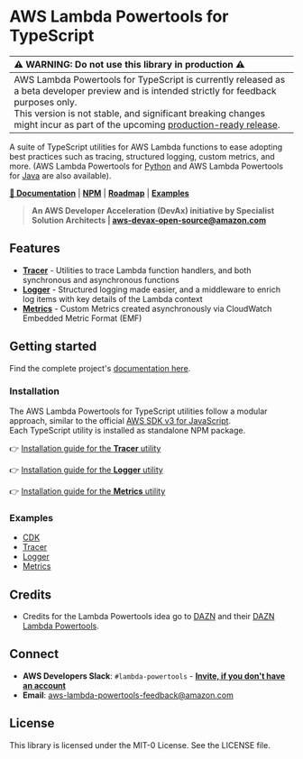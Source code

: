 # AWS Lambda Powertools for TypeScript

| ⚠️ **WARNING: Do not use this library in production** ⚠️                                                                                                                                                                                                                                                                                                                                             |
|:-----------------------------------------------------------------------------------------------------------------------------------------------------------------------------------------------------------------------------------------------------------------------------------------------------------------------------------------------------------------------------------------------------|
| AWS Lambda Powertools for TypeScript is currently released as a beta developer preview and is intended strictly for feedback purposes only.  <br/>This version is not stable, and significant breaking changes might incur as part of the upcoming [production-ready release](https://github.com/awslabs/aws-lambda-powertools-typescript/milestone/2).                                              |_

A suite of TypeScript utilities for AWS Lambda functions to ease adopting best practices such as tracing, structured logging, custom metrics, and more. (AWS Lambda Powertools for [Python](https://github.com/awslabs/aws-lambda-powertools-python) and  AWS Lambda Powertools for [Java](https://github.com/awslabs/aws-lambda-powertools-java) are also available).

**[📜 Documentation](https://awslabs.github.io/aws-lambda-powertools-typescript/)** | **[NPM](https://www.npmjs.com/org/aws-lambda-powertools)** | **[Roadmap](https://github.com/awslabs/aws-lambda-powertools-roadmap/projects/1)** | **[Examples](https://github.com/awslabs/aws-lambda-powertools-typescript/tree/main/examples/cdk)**

> **An AWS Developer Acceleration (DevAx) initiative by Specialist Solution Architects | aws-devax-open-source@amazon.com**

## Features

* **[Tracer](https://awslabs.github.io/aws-lambda-powertools-typescript/latest/core/tracer/)** - Utilities to trace Lambda function handlers, and both synchronous and asynchronous functions
* **[Logger](https://awslabs.github.io/aws-lambda-powertools-typescript/latest/core/logger/)** - Structured logging made easier, and a middleware to enrich log items with key details of the Lambda context
* **[Metrics](https://awslabs.github.io/aws-lambda-powertools-typescript/latest/core/metrics/)** - Custom Metrics created asynchronously via CloudWatch Embedded Metric Format (EMF)

## Getting started

Find the complete project's [documentation here](https://awslabs.github.io/aws-lambda-powertools-typescript).

### Installation

The AWS Lambda Powertools for TypeScript utilities follow a modular approach, similar to the official [AWS SDK v3 for JavaScript](https://github.com/aws/aws-sdk-js-v3).  
Each TypeScript utility is installed as standalone NPM package.

👉 [Installation guide for the **Tracer** utility](https://awslabs.github.io/aws-lambda-powertools-typescript/latest/core/tracer#getting-started)

👉 [Installation guide for the **Logger** utility](https://awslabs.github.io/aws-lambda-powertools-typescript/latest/core/logger#getting-started)

👉 [Installation guide for the **Metrics** utility](https://awslabs.github.io/aws-lambda-powertools-typescript/latest/core/metrics#getting-started)

### Examples

* [CDK](https://github.com/awslabs/aws-lambda-powertools-typescript/tree/main/examples/cdk)
* [Tracer](https://github.com/awslabs/aws-lambda-powertools-typescript/tree/main/examples/cdk/src)
* [Logger](https://github.com/awslabs/aws-lambda-powertools-typescript/tree/main/packages/logger/examples)
* [Metrics](https://github.com/awslabs/aws-lambda-powertools-typescript/tree/main/packages/metrics/examples)

## Credits

* Credits for the Lambda Powertools idea go to [DAZN](https://github.com/getndazn) and their [DAZN Lambda Powertools](https://github.com/getndazn/dazn-lambda-powertools/).

## Connect

* **AWS Developers Slack**: `#lambda-powertools` - **[Invite, if you don't have an account](https://join.slack.com/t/awsdevelopers/shared_invite/zt-yryddays-C9fkWrmguDv0h2EEDzCqvw)**
* **Email**: aws-lambda-powertools-feedback@amazon.com

## License

This library is licensed under the MIT-0 License. See the LICENSE file.
